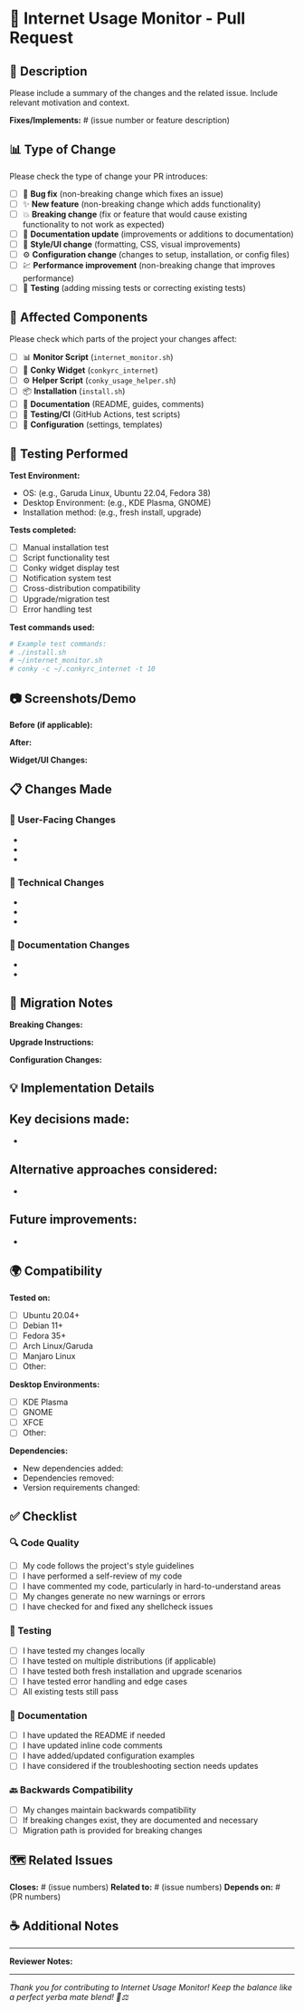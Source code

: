 # 🧉 Internet Usage Monitor - Pull Request

## 📝 Description

Please include a summary of the changes and the related issue. Include relevant motivation and context.

**Fixes/Implements:** # (issue number or feature description)

## 📊 Type of Change

Please check the type of change your PR introduces:

- [ ] 🐛 **Bug fix** (non-breaking change which fixes an issue)
- [ ] ✨ **New feature** (non-breaking change which adds functionality)
- [ ] 💥 **Breaking change** (fix or feature that would cause existing functionality to not work as expected)
- [ ] 📝 **Documentation update** (improvements or additions to documentation)
- [ ] 🎨 **Style/UI change** (formatting, CSS, visual improvements)
- [ ] ⚙️ **Configuration change** (changes to setup, installation, or config files)
- [ ] 💹 **Performance improvement** (non-breaking change that improves performance)
- [ ] 🧪 **Testing** (adding missing tests or correcting existing tests)

## 🏁 Affected Components

Please check which parts of the project your changes affect:

- [ ] 📊 **Monitor Script** (`internet_monitor.sh`)
- [ ] 🎨 **Conky Widget** (`conkyrc_internet`)
- [ ] ⚙️ **Helper Script** (`conky_usage_helper.sh`)
- [ ] 📦 **Installation** (`install.sh`)
- [ ] 📝 **Documentation** (README, guides, comments)
- [ ] 🧪 **Testing/CI** (GitHub Actions, test scripts)
- [ ] 🔧 **Configuration** (settings, templates)

## 🧪 Testing Performed

**Test Environment:**
- OS: (e.g., Garuda Linux, Ubuntu 22.04, Fedora 38)
- Desktop Environment: (e.g., KDE Plasma, GNOME)
- Installation method: (e.g., fresh install, upgrade)

**Tests completed:**
- [ ] Manual installation test
- [ ] Script functionality test
- [ ] Conky widget display test
- [ ] Notification system test
- [ ] Cross-distribution compatibility
- [ ] Upgrade/migration test
- [ ] Error handling test

**Test commands used:**
```bash
# Example test commands:
# ./install.sh
# ~/internet_monitor.sh
# conky -c ~/.conkyrc_internet -t 10
```

## 📷 Screenshots/Demo

**Before (if applicable):**
<!-- Add screenshots of the current behavior -->

**After:**
<!-- Add screenshots of the new behavior -->

**Widget/UI Changes:**
<!-- If you modified the Conky widget or any visual elements -->

## 📋 Changes Made

### 🎨 User-Facing Changes
<!-- Describe changes that users will notice -->

- 
- 
- 

### 🔧 Technical Changes
<!-- Describe internal/technical changes -->

- 
- 
- 

### 📝 Documentation Changes
<!-- List any documentation updates -->

- 
- 

## 🔄 Migration Notes

**Breaking Changes:**
<!-- If this introduces breaking changes, describe them -->

**Upgrade Instructions:**
<!-- If users need to take special steps when upgrading -->

**Configuration Changes:**
<!-- If configuration files or settings have changed -->

## 💡 Implementation Details

**Key decisions made:**
- 
- 

**Alternative approaches considered:**
- 
- 

**Future improvements:**
- 
- 

## 🌍 Compatibility

**Tested on:**
- [ ] Ubuntu 20.04+
- [ ] Debian 11+
- [ ] Fedora 35+
- [ ] Arch Linux/Garuda
- [ ] Manjaro Linux
- [ ] Other: 

**Desktop Environments:**
- [ ] KDE Plasma
- [ ] GNOME
- [ ] XFCE
- [ ] Other: 

**Dependencies:**
- New dependencies added: 
- Dependencies removed: 
- Version requirements changed: 

## ✅ Checklist

### 🔍 Code Quality
- [ ] My code follows the project's style guidelines
- [ ] I have performed a self-review of my code
- [ ] I have commented my code, particularly in hard-to-understand areas
- [ ] My changes generate no new warnings or errors
- [ ] I have checked for and fixed any shellcheck issues

### 🧪 Testing
- [ ] I have tested my changes locally
- [ ] I have tested on multiple distributions (if applicable)
- [ ] I have tested both fresh installation and upgrade scenarios
- [ ] I have tested error handling and edge cases
- [ ] All existing tests still pass

### 📝 Documentation
- [ ] I have updated the README if needed
- [ ] I have updated inline code comments
- [ ] I have added/updated configuration examples
- [ ] I have considered if the troubleshooting section needs updates

### 🔙 Backwards Compatibility
- [ ] My changes maintain backwards compatibility
- [ ] If breaking changes exist, they are documented and necessary
- [ ] Migration path is provided for breaking changes

## 🗺️ Related Issues

**Closes:** # (issue numbers)
**Related to:** # (issue numbers)
**Depends on:** # (PR numbers)

## ☕ Additional Notes

<!-- Any additional information that reviewers should know -->
<!-- Did you enjoy some yerba mate while coding this? 🧉 -->

---

**Reviewer Notes:**
<!-- For maintainers - special testing instructions, deployment notes, etc. -->

---

*Thank you for contributing to Internet Usage Monitor! Keep the balance like a perfect yerba mate blend! 🧉⚖️*

